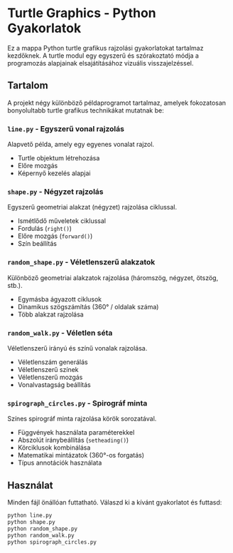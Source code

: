 
# Turtle Graphics - Python Gyakorlatok

Ez a mappa Python turtle grafikus rajzolási gyakorlatokat tartalmaz kezdőknek. A turtle modul egy egyszerű és szórakoztató módja a programozás alapjainak elsajátításához vizuális visszajelzéssel.

## Tartalom

A projekt négy különböző példaprogramot tartalmaz, amelyek fokozatosan bonyolultabb turtle grafikus technikákat mutatnak be:

### `line.py` - Egyszerű vonal rajzolás
Alapvető példa, amely egy egyenes vonalat rajzol.
- Turtle objektum létrehozása
- Előre mozgás
- Képernyő kezelés alapjai

### `shape.py` - Négyzet rajzolás
Egyszerű geometriai alakzat (négyzet) rajzolása ciklussal.
- Ismétlődő műveletek ciklussal
- Fordulás (`right()`)
- Előre mozgás (`forward()`)
- Szín beállítás

### `random_shape.py` - Véletlenszerű alakzatok
Különböző geometriai alakzatok rajzolása (háromszög, négyzet, ötszög, stb.).
- Egymásba ágyazott ciklusok
- Dinamikus szögszámítás (360° / oldalak száma)
- Több alakzat rajzolása

### `random_walk.py` - Véletlen séta
Véletlenszerű irányú és színű vonalak rajzolása.
- Véletlenszám generálás
- Véletlenszerű színek
- Véletlenszerű mozgás
- Vonalvastagság beállítás

### `spirograph_circles.py` - Spirográf minta
Színes spirográf minta rajzolása körök sorozatával.
- Függvények használata paraméterekkel
- Abszolút iránybeállítás (`setheading()`)
- Körciklusok kombinálása
- Matematikai mintázatok (360°-os forgatás)
- Típus annotációk használata

## Használat

Minden fájl önállóan futtatható. Válaszd ki a kívánt gyakorlatot és futtasd:

```bash
python line.py
python shape.py
python random_shape.py
python random_walk.py
python spirograph_circles.py
```
